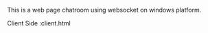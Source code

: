 
  This is a web page chatroom using websocket on windows platform.
  
  Client Side :client.html
  
